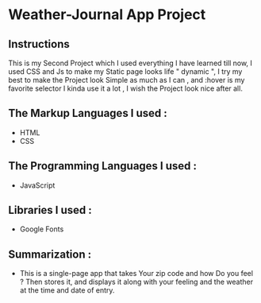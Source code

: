 # Weather-Journal App Project

## Instructions

This is my Second Project which I used everything I have learned till now, I used CSS and Js to make my Static page looks life " dynamic ", I try my best to make the Project look Simple as much as I can , and :hover is my favorite selector I kinda use it a lot , I wish the Project look nice after all.


## The Markup Languages I used :
- HTML
- CSS

## The Programming Languages I used :

- JavaScript

## Libraries I used :
- Google Fonts


## Summarization :
- This is a single-page app that takes
Your zip code and
how Do you feel ?
Then stores it, and displays it along with your feeling and the weather at the time and date of entry.